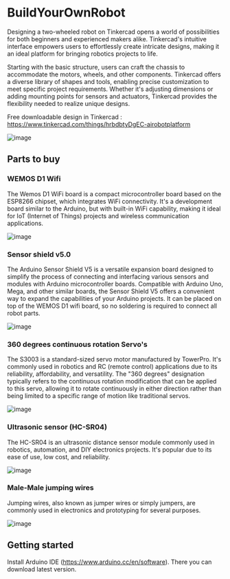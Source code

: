 # BuildYourOwnRobot

Designing a two-wheeled robot on Tinkercad opens a world of possibilities for both beginners and experienced makers alike. Tinkercad's intuitive interface empowers users to effortlessly create intricate designs, making it an ideal platform for bringing robotics projects to life.

Starting with the basic structure, users can craft the chassis to accommodate the motors, wheels, and other components. Tinkercad offers a diverse library of shapes and tools, enabling precise customization to meet specific project requirements. Whether it's adjusting dimensions or adding mounting points for sensors and actuators, Tinkercad provides the flexibility needed to realize unique designs.

Free downloadable design in Tinkercad :  https://www.tinkercad.com/things/hrbdbtyDgEC-airobotplatform

![image](https://github.com/EhbAIGit/BuildYourOwnRobot/assets/74420584/90d1bc29-f0f3-4d4e-a446-6d2112df9fa9)

<h2>Parts to buy</h2>

<h3>WEMOS D1 Wifi</h3>
The Wemos D1 WiFi board is a compact microcontroller board based on the ESP8266 chipset, which integrates WiFi connectivity. It's a development board similar to the Arduino, but with built-in WiFi capability, making it ideal for IoT (Internet of Things) projects and wireless communication applications.

![image](https://github.com/EhbAIGit/BuildYourOwnRobot/assets/74420584/1d793ab5-191f-4a23-ba67-4421d6822c52)

<h3>Sensor shield v5.0</h3>
The Arduino Sensor Shield V5 is a versatile expansion board designed to simplify the process of connecting and interfacing various sensors and modules with Arduino microcontroller boards. Compatible with Arduino Uno, Mega, and other similar boards, the Sensor Shield V5 offers a convenient way to expand the capabilities of your Arduino projects. It can be placed on top of the WEMOS D1 wifi board, so no soldering is required to connect all robot parts.

![image](https://github.com/EhbAIGit/BuildYourOwnRobot/assets/74420584/dcbcd783-eb0f-4380-8b44-6d9cdbed7d19)


<h3>360 degrees continuous rotation Servo's</h3>

The S3003 is a standard-sized servo motor manufactured by TowerPro. It's commonly used in robotics and RC (remote control) applications due to its reliability, affordability, and versatility. The "360 degrees" designation typically refers to the continuous rotation modification that can be applied to this servo, allowing it to rotate continuously in either direction rather than being limited to a specific range of motion like traditional servos.

![image](https://github.com/EhbAIGit/BuildYourOwnRobot/assets/74420584/0d02362d-aeaa-4d3d-95d1-c54b4ab641ff)

<h3>Ultrasonic sensor (HC-SR04)</h3>
The HC-SR04 is an ultrasonic distance sensor module commonly used in robotics, automation, and DIY electronics projects. It's popular due to its ease of use, low cost, and reliability.

![image](https://github.com/EhbAIGit/BuildYourOwnRobot/assets/74420584/04aeac5a-12db-411e-a368-67dc0d7a7c83)


<h3>Male-Male jumping wires</h3>

Jumping wires, also known as jumper wires or simply jumpers, are commonly used in electronics and prototyping for several purposes.

![image](https://github.com/EhbAIGit/BuildYourOwnRobot/assets/74420584/c4106981-5760-489d-806f-fe6ce3e41257)




<h2>Getting started</h2>

Install Arduino IDE (https://www.arduino.cc/en/software).  There you can download latest version.

